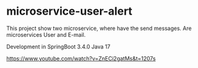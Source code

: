 # microservice-user-alert
This project show two microservice, where have the send messages. Are microservices User and E-mail.

Development in SpringBoot 3.4.0
Java 17

https://www.youtube.com/watch?v=ZnECi2gatMs&t=1207s
